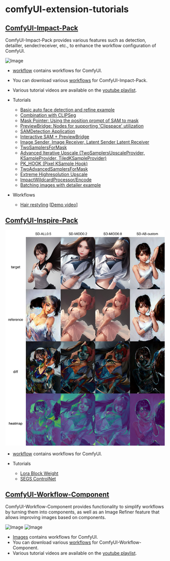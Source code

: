 # comfyUI-extension-tutorials

## [ComfyUI-Impact-Pack](https://github.com/ltdrdata/ComfyUI-Impact-Pack)

ComfyUI-Impact-Pack provides various features such as detection, detailler, sender/receiver, etc., to enhance the workflow configuration of ComfyUI.

![Image](ComfyUI-Impact-Pack/images/faceswap.png)

* [workflow](ComfyUI-Impact-Pack/workflow) contains workflows for ComfyUI.
* You can download various [workflows](ComfyUI-Impact-Pack/workflow) for ComfyUI-Impact-Pack.
* Various tutorial videos are available on the [youtube playlist](https://www.youtube.com/playlist?list=PL_Ej2RDzjQLGfEeizq4GISeY3FtVyFmGP).  

* Tutorials
  * [Basic auto face detection and refine example](ComfyUI-Impact-Pack/tutorial/advanced.md)
  * [Combination with CLIPSeg](ComfyUI-Impact-Pack/tutorial/clipseg.md)
  * [Mask Pointer: Using the position prompt of SAM to mask](ComfyUI-Impact-Pack/tutorial/maskpointer.md)
  * [PreviewBridge: Nodes for supporting 'Clipspace' utilization](ComfyUI-Impact-Pack/tutorial/previewbridge.md)
  * [SAMDetection Application](ComfyUI-Impact-Pack/tutorial/sam.md)
  * [Interactive SAM + PreviewBridge](ComfyUI-Impact-Pack/tutorial/sam_with_preview_bridge.md)
  * [Image Sender, Image Receiver, Latent Sender Latent Receiver](ComfyUI-Impact-Pack/tutorial/sender_receiver.md)
  * [TwoSamplersForMask](ComfyUI-Impact-Pack/tutorial/TwoSamplers.md)
  * [Advanced Iterative Upscale (TwoSamplersUpscaleProvider, KSampleProvider, TiledKSampleProvider)](ComfyUI-Impact-Pack/tutorial/TwoSamplersUpscale.md)
  * [PK_HOOK (Pixel KSample Hook)](ComfyUI-Impact-Pack/tutorial/pk_hook.md)
  * [TwoAdvancedSamplersForMask](ComfyUI-Impact-Pack/tutorial/TwoAdvancedSamplers.md)
  * [Extreme Highresolution Upscale](ComfyUI-Impact-Pack/tutorial/extreme-upscale.md)
  * [ImpactWildcardProcessor/Encode](ComfyUI-Impact-Pack/tutorial/ImpactWildcard.md)
  * [Batching images with detailer example](ComfyUI-Impact-Pack/tutorial/batching-detailer.md)


* Workflows
  * [Hair restyling](ComfyUI-Impact-Pack/workflow/hair-restyle.json) [[Demo video](https://www.youtube.com/watch?v=fsNBASZYDuA)]

## [ComfyUI-Inspire-Pack](https://github.com/ltdrdata/ComfyUI-Inspire-Pack)

![Image](ComfyUI-Inspire-Pack/images/lora-block-weight-xyplot.jpg)

* [workflow](ComfyUI-Inspire-Pack/workflow) contains workflows for ComfyUI.

* Tutorials
  * [Lora Block Weight](ComfyUI-Inspire-Pack/tutorial/LoraBlockWeight.md)
  * [SEGS ControlNet](ComfyUI-Inspire-Pack/tutorial/SEGSControlNet.md)


## [ComfyUI-Workflow-Component](https://github.com/ltdrdata/ComfyUI-Workflow-Component)

ComfyUI-Workflow-Component provides functionality to simplify workflows by turning them into components, as well as an Image Refiner feature that allows improving images based on components.

![Image](ComfyUI-Workflow-Component/images/sdxl.png)
![Image](ComfyUI-Workflow-Component/images/imagerefiner.png)


* [Images](ComfyUI-Workflow-Component/workflow) contains workflows for ComfyUI.
* You can download various [workflows](ComfyUI-Workflow-Component/workflow) for ComfyUI-Workflow-Component.
* Various tutorial videos are available on the [youtube playlist](https://www.youtube.com/playlist?list=PL_Ej2RDzjQLE2Ma9dX0G4OYLrrBve53UV).  

